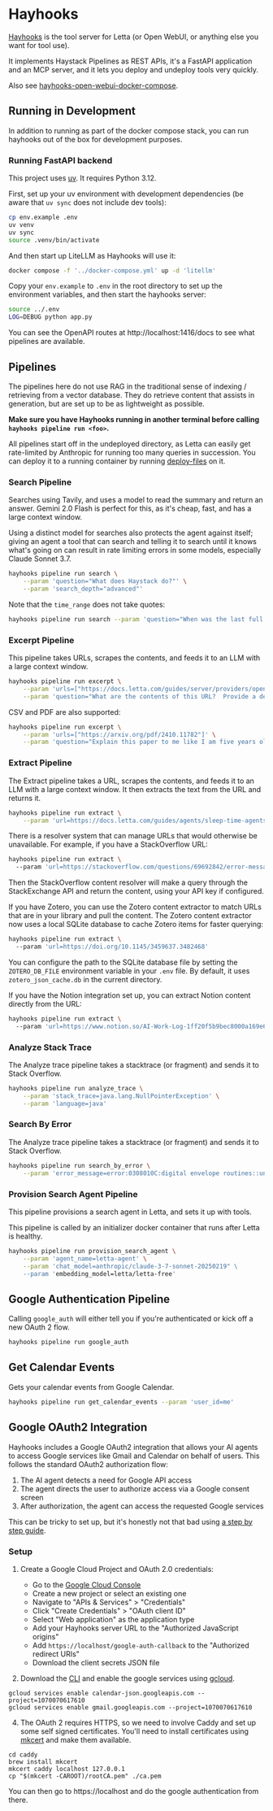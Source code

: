 # Hayhooks

[Hayhooks](https://docs.haystack.deepset.ai/docs/hayhooks#overview) is the tool server for Letta (or Open WebUI, or anything else you want for tool use).

It implements Haystack Pipelines as REST APIs, it's a FastAPI application and an MCP server, and it lets you deploy and undeploy tools very quickly.

Also see [hayhooks-open-webui-docker-compose](https://github.com/deepset-ai/hayhooks-open-webui-docker-compose).

## Running in Development

In addition to running as part of the docker compose stack, you can run hayhooks out of the box for development purposes.

### Running FastAPI backend

This project uses [uv](https://docs.astral.sh/uv/).  It requires Python 3.12.

First, set up your uv environment with development dependencies (be aware that `uv sync` does not include dev tools):

```bash
cp env.example .env
uv venv
uv sync
source .venv/bin/activate
```

And then start up LiteLLM as Hayhooks will use it:

```bash
docker compose -f '../docker-compose.yml' up -d 'litellm'
```

Copy your `env.example` to `.env` in the root directory to set up the environment variables, and then start the hayhooks server:

```bash
source ../.env
LOG=DEBUG python app.py
```

You can see the OpenAPI routes at http://localhost:1416/docs to see what pipelines are available.

## Pipelines

The pipelines here do not use RAG in the traditional sense of indexing / retrieving from a vector database.  They do retrieve content that assists in generation, but are set up to be as lightweight as possible.

**Make sure you have Hayhooks running in another terminal before calling `hayhooks pipeline run <foo>`.**

All pipelines start off in the undeployed directory, as Letta can easily get rate-limited by Anthropic for running too many queries in succession.  You can deploy it to a running container by running [deploy-files](https://github.com/deepset-ai/hayhooks/tree/main?tab=readme-ov-file#pipelinewrapper-development-with-overwrite-option) on it.

### Search Pipeline

Searches using Tavily, and uses a model to read the summary and return an answer.  Gemini 2.0 Flash is perfect for this, as it's cheap, fast, and has a large context window.

Using a distinct model for searches also protects the agent against itself; giving an agent a tool that can search and telling it to search until it knows what's going on can result in rate limiting errors in some models, especially Claude Sonnet 3.7.  

```bash
hayhooks pipeline run search \
    --param 'question="What does Haystack do?"' \
    --param 'search_depth="advanced"'
```

Note that the `time_range` does not take quotes:

```bash
hayhooks pipeline run search --param 'question="When was the last full moon?"' --param 'time_range=month'
```

### Excerpt Pipeline

This pipeline takes URLs, scrapes the contents, and feeds it to an LLM with a large context window.

```bash
hayhooks pipeline run excerpt \
    --param 'urls=["https://docs.letta.com/guides/server/providers/openai-proxy.mdx"]' \
    --param 'question="What are the contents of this URL?  Provide a detailed summary."'
```

CSV and PDF are also supported:

```bash
hayhooks pipeline run excerpt \
    --param 'urls=["https://arxiv.org/pdf/2410.11782"]' \
    --param 'question="Explain this paper to me like I am five years old."'
```

### Extract Pipeline

The Extract pipeline takes a URL, scrapes the contents, and feeds it to an LLM with a large context window.  It then extracts the text from the URL and returns it.

```bash
hayhooks pipeline run extract \
    --param 'url=https://docs.letta.com/guides/agents/sleep-time-agents'
```

There is a resolver system that can manage URLs that would otherwise be unavailable.  For example, if you have a StackOverflow URL:

```bash
hayhooks pipeline run extract \                                                                             
  --param 'url=https://stackoverflow.com/questions/69692842/error-message-error0308010cdigital-envelope-routinesunsupported'
```

Then the StackOverflow content resolver will make a query through the StackExchange API and return the content, using your API key if configured.

If you have Zotero, you can use the Zotero content extractor to match URLs that are in your library and pull the content. The Zotero content extractor now uses a local SQLite database to cache Zotero items for faster querying:

```bash
hayhooks pipeline run extract \                                                                             
  --param 'url=https://doi.org/10.1145/3459637.3482468'
```

You can configure the path to the SQLite database file by setting the `ZOTERO_DB_FILE` environment variable in your `.env` file. By default, it uses `zotero_json_cache.db` in the current directory.

If you have the Notion integration set up, you can extract Notion content directly from the URL:

```bash
hayhooks pipeline run extract \                                                                            
  --param 'url=https://www.notion.so/AI-Work-Log-1ff20f5b9bec8000a169e6a29bae0b42'
```

### Analyze Stack Trace

The Analyze trace pipeline takes a stacktrace (or fragment) and sends it to Stack Overflow.

```bash
hayhooks pipeline run analyze_trace \
    --param 'stack_trace=java.lang.NullPointerException' \
    --param 'language=java'
```

### Search By Error

The Analyze trace pipeline takes a stacktrace (or fragment) and sends it to Stack Overflow.

```bash
hayhooks pipeline run search_by_error \
    --param 'error_message=error:0308010C:digital envelope routines::unsupported'
```

### Provision Search Agent Pipeline

This pipeline provisions a search agent in Letta, and sets it up with tools.

This pipeline is called by an initializer docker container that runs after Letta is healthy.

```bash
hayhooks pipeline run provision_search_agent \
    --param 'agent_name=letta-agent' \
    --param 'chat_model=anthropic/claude-3-7-sonnet-20250219" \
    --param 'embedding_model=letta/letta-free'
```

## Google Authentication Pipeline

Calling `google_auth` will either tell you if you're authenticated or kick off a new OAuth 2 flow.

```bash
hayhooks pipeline run google_auth
```

## Get Calendar Events

Gets your calendar events from Google Calendar.

```bash
hayhooks pipeline run get_calendar_events --param 'user_id=me' 
```

## Google OAuth2 Integration

Hayhooks includes a Google OAuth2 integration that allows your AI agents to access Google services like Gmail and Calendar on behalf of users. This follows the standard OAuth2 authorization flow:

1. The AI agent detects a need for Google API access
2. The agent directs the user to authorize access via a Google consent screen
3. After authorization, the agent can access the requested Google services

This can be tricky to set up, but it's honestly not that bad using [a step by step guide](https://blog.futuresmart.ai/integrating-google-authentication-with-fastapi-a-step-by-step-guide).

### Setup

1. Create a Google Cloud Project and OAuth 2.0 credentials:
   - Go to the [Google Cloud Console](https://console.cloud.google.com/)
   - Create a new project or select an existing one
   - Navigate to "APIs & Services" > "Credentials"
   - Click "Create Credentials" > "OAuth client ID"
   - Select "Web application" as the application type
   - Add your Hayhooks server URL to the "Authorized JavaScript origins"
   - Add `https://localhost/google-auth-callback` to the "Authorized redirect URIs"
   - Download the client secrets JSON file

3. Download the [CLI](https://cloud.google.com/sdk/docs/install-sdk) and enable the google services using [gcloud](https://cloud.google.com/sdk/gcloud/reference/services/enable). 

```
gcloud services enable calendar-json.googleapis.com --project=1070070617610
gcloud services enable gmail.googleapis.com --project=1070070617610
```

4. The OAuth 2 requires HTTPS, so we need to involve Caddy and set up some self signed certificates. You'll need to install certificates using [mkcert](https://github.com/FiloSottile/mkcert) and make them available.

```
cd caddy
brew install mkcert
mkcert caddy localhost 127.0.0.1
cp "$(mkcert -CAROOT)/rootCA.pem" ./ca.pem
```

You can then go to https://localhost and do the google authentication from there. 